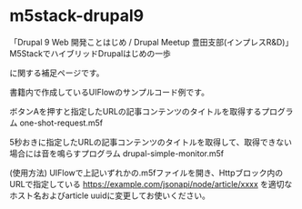 # m5stack-drupal9

「Drupal 9 Web 開発ことはじめ / Drupal Meetup 豊田支部(インプレスR&D)」
M5StackでハイブリッドDrupalはじめの一歩

に関する補足ページです。

書籍内で作成しているUIFlowのサンプルコード例です。

ボタンAを押すと指定したURLの記事コンテンツのタイトルを取得するプログラム
one-shot-request.m5f

5秒おきに指定したURLの記事コンテンツのタイトルを取得して、取得できない場合には音を鳴らすプログラム
drupal-simple-monitor.m5f

(使用方法)
UIFlowで上記いずれかの.m5fファイルを開き、Httpブロック内のURLで指定している https://example.com/jsonapi/node/article/xxxx を適切なホスト名およびarticle uuidに変更してお使いください。
